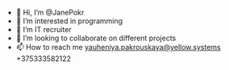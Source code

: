 - 👋 Hi, I’m @JanePokr
- 👀 I’m interested in programming
- 🌱 I’m IT recruiter
- 💞️ I’m looking to collaborate on different projects
- 📫 How to reach me yauheniya.pakrouskaya@yellow.systems +375333582122

<!---
JanePokr/JanePokr is a ✨ special ✨ repository because its `README.md` (this file) appears on your GitHub profile.
You can click the Preview link to take a look at your changes.
--->
